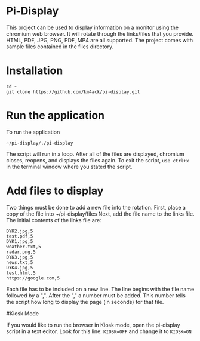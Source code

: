 # Pi-Display

This project can be used to display information on a monitor using the chromium web browser. 
It will rotate through the links/files that you provide. HTML, PDF, JPG, PNG, PDF, MP4
are all supported. The project comes with sample files contained in the files directory.

# Installation

```
cd ~
git clone https://github.com/km4ack/pi-display.git
```

# Run the application

To run the application

```
~/pi-display/./pi-display
```

The script will run in a loop. After all of the files are displayed, chromium closes,
reopens, and displays the files again. To exit the script, `use ctrl+x` in the terminal
window where you stated the script.

# Add files to display

Two things must be done to add a new file into the rotation. First, place a copy of 
the file into ~/pi-display/files Next, add the file name to the links file. The initial
contents of the links file are:

```
DYK2.jpg,5
test.pdf,5
DYK1.jpg,5
weather.txt,5
radar.png,5
DYK3.jpg,5
news.txt,5
DYK4.jpg,5
test.html,5
https://google.com,5
```

Each file has to be included on a new line. The line begins with the file name followed
by a ",". After the "," a number must be added. This number tells the script how long to
display the page (in seconds) for that file.

#Kiosk Mode

If you would like to run the browser in Kiosk mode, open the pi-display script in a text
editor. Look for this line:
`KIOSK=OFF`
and change it to
`KIOSK=ON`
